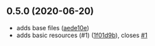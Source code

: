 ## 0.5.0 (2020-06-20)

* adds base files ([aede10e](https://github.com/operatehappy/terraform-aws-s3-object-url-redirects/commit/aede10e))
* adds basic resources (#1) ([1f01d9b](https://github.com/operatehappy/terraform-aws-s3-object-url-redirects/commit/1f01d9b)), closes [#1](https://github.com/operatehappy/terraform-aws-s3-object-url-redirects/issues/1)

